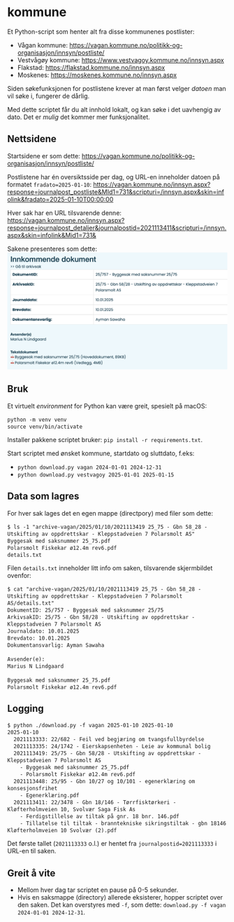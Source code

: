 # kommune

Et Python-script som henter alt fra disse kommunenes postlister:
* Vågan kommune: https://vagan.kommune.no/politikk-og-organisasjon/innsyn/postliste/
* Vestvågøy kommune: https://www.vestvagoy.kommune.no/innsyn.aspx
* Flakstad: https://flakstad.kommune.no/innsyn.aspx
* Moskenes: https://moskenes.kommune.no/innsyn.aspx

Siden søkefunksjonen for postlistene krever at man først velger _datoen_ man vil søke i, fungerer de dårlig.

Med dette scriptet får du alt innhold lokalt, og kan søke i det uavhengig av dato.
Det er _mulig_ det kommer mer funksjonalitet.

## Nettsidene

Startsidene er som dette: https://vagan.kommune.no/politikk-og-organisasjon/innsyn/postliste/

Postlistene har én oversiktsside per dag, og URL-en inneholder datoen på formatet `fradato=2025-01-10`:
https://vagan.kommune.no/innsyn.aspx?response=journalpost_postliste&MId1=731&scripturi=/innsyn.aspx&skin=infolink&fradato=2025-01-10T00:00:00

Hver sak har en URL tilsvarende denne:
https://vagan.kommune.no/innsyn.aspx?response=journalpost_detaljer&journalpostid=2021113411&scripturi=/innsyn.aspx&skin=infolink&Mid1=731&

Sakene presenteres som dette:
![Eksempel på sak](kommune.png)

## Bruk

Et virtuelt _environment_ for Python kan være greit, spesielt på macOS:
```
python -m venv venv
source venv/bin/activate
```

Installer pakkene scriptet bruker:
`pip install -r requirements.txt`.

Start scriptet med ønsket kommune, startdato og sluttdato, f.eks:
* `python download.py vagan 2024-01-01 2024-12-31` 
* `python download.py vestvagoy 2025-01-01 2025-01-15`

## Data som lagres

For hver sak lages det en egen mappe (directpory) med filer som dette:
```
$ ls -1 "archive-vagan/2025/01/10/2021113419 25_75 - Gbn 58_28 - Utskifting av oppdrettskar - Kleppstadveien 7 Polarsmolt AS"
Byggesak med saksnummer 25_75.pdf
Polarsmolt Fiskekar ø12.4m rev6.pdf
details.txt
```

Filen `details.txt` inneholder litt info om saken, tilsvarende skjermbildet ovenfor:

```
$ cat "archive-vagan/2025/01/10/2021113419 25_75 - Gbn 58_28 - Utskifting av oppdrettskar - Kleppstadveien 7 Polarsmolt AS/details.txt"
DokumentID: 25/757 - Byggesak med saksnummer 25/75
ArkivsakID: 25/75 - Gbn 58/28 - Utskifting av oppdrettskar - Kleppstadveien 7 Polarsmolt AS
Journaldato: 10.01.2025
Brevdato: 10.01.2025
Dokumentansvarlig: Ayman Sawaha

Avsender(e):
Marius N Lindgaard

Byggesak med saksnummer 25_75.pdf
Polarsmolt Fiskekar ø12.4m rev6.pdf
```

## Logging

```
$ python ./download.py -f vagan 2025-01-10 2025-01-10
2025-01-10
  2021113333: 22/682 - Feil ved begjæring om tvangsfullbyrdelse
  2021113335: 24/1742 - Eierskapsenheten - Leie av kommunal bolig
  2021113419: 25/75 - Gbn 58/28 - Utskifting av oppdrettskar - Kleppstadveien 7 Polarsmolt AS
    - Byggesak med saksnummer 25_75.pdf
    - Polarsmolt Fiskekar ø12.4m rev6.pdf
  2021113448: 25/95 - Gbn 10/27 og 10/101 - egenerklæring om konsesjonsfrihet
    - Egenerklæring.pdf
  2021113411: 22/3478 - Gbn 18/146 - Tørrfisktørkeri - Kløfterholmveien 10, Svolvær Saga Fisk As
    - Ferdigstillelse av tiltak på gnr. 18 bnr. 146.pdf
    - Tillatelse til tiltak - branntekniske sikringstiltak - gbn 18146 Kløfterholmveien 10 Svolvær (2).pdf
```    

Det første tallet (`2021113333` o.l.) er hentet fra `journalpostid=2021113333` i URL-en til saken.

## Greit å vite

* Mellom hver dag tar scriptet en pause på 0-5 sekunder.
* Hvis en saksmappe (directory) allerede eksisterer, hopper scriptet over den saken.
  Det kan overstyres med `-f`, som dette: `download.py -f vagan 2024-01-01 2024-12-31`.


